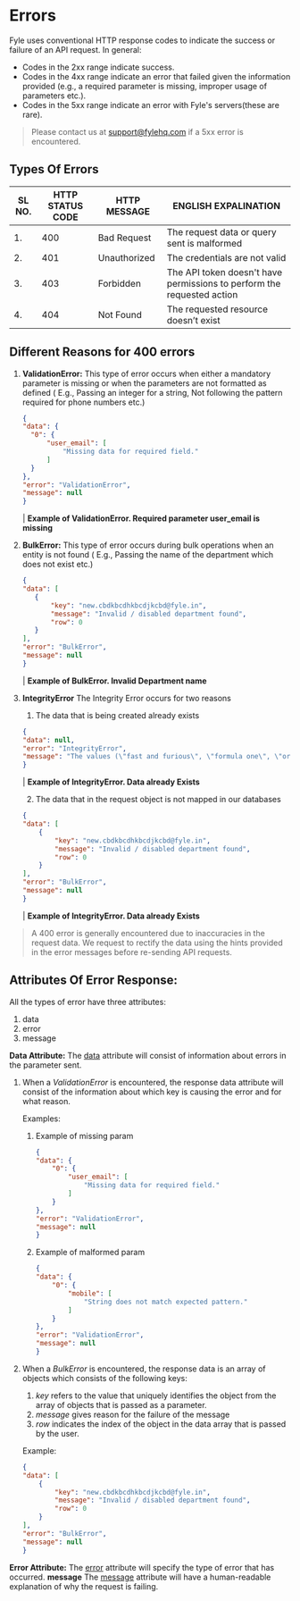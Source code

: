 # Errors
Fyle uses conventional HTTP response codes to indicate the success or failure of an API request. 
In general: 
*   Codes in the 2xx range indicate success. 
*   Codes in the 4xx range indicate an error that failed given the information provided (e.g., a required parameter is missing, improper usage of parameters etc.). 
*   Codes in the 5xx range indicate an error with Fyle's servers(these are rare). 

> Please contact us at support@fylehq.com if a 5xx error is encountered. 

## Types Of Errors
| SL NO.  |  HTTP STATUS CODE  | HTTP MESSAGE | ENGLISH EXPALINATION |
|---------|--------------------|--------------|--------------------- |
|    1.   |         400       |   Bad Request |  The request data or query sent is malformed |
|    2.   |         401      |  Unauthorized |  The credentials are not valid |
|    3.   |          403      |     Forbidden |  The API token doesn't have permissions to perform the requested action|
|    4.   |          404    |      Not Found| The requested resource doesn’t exist|


## Different Reasons for 400 errors 

1. **ValidationError:** 
    This type of error occurs when either a mandatory parameter is missing or when the parameters are not formatted as defined ( E.g., Passing an integer for a string, Not following the pattern required for phone numbers etc.)
    <!--focus: false-->
      ``` json
    {
    "data": {
        "0": {
            "user_email": [
                "Missing data for required field."
            ]
        }
    },
    "error": "ValidationError",
    "message": null
    }
    ```
    <!--focus: false-->
   | <b> Example of ValidationError. Required parameter user_email is missing </b>

2. **BulkError:**
    This type of error occurs during bulk operations when an entity is not found ( E.g., Passing the name of the department which does not exist etc.)
    <!--focus: false-->
     ```json
    {
    "data": [
        {
            "key": "new.cbdkbcdhkbcdjkcbd@fyle.in",
            "message": "Invalid / disabled department found",
            "row": 0
        }
    ],
    "error": "BulkError",
    "message": null
    }
     ```
    <!--focus: false-->
    | <b>Example of BulkError. Invalid Department name</b>
3. **IntegrityError**
    The Integrity Error occurs for two reasons
    
    1. The data that is being created already exists
    <!--focus: false-->
    ```json
   {
    "data": null,
    "error": "IntegrityError",
    "message": "The values (\"fast and furious\", \"formula one\", \"oriSOntNdZGd\") already exists"
    }
     ```
    <!--focus: false-->
    | <b>Example of IntegrityError. Data already Exists</b>
    
    2. The data that in the request object is not mapped in our databases
     <!--focus: false-->
    ```json
    {
    "data": [
        {
            "key": "new.cbdkbcdhkbcdjkcbd@fyle.in",
            "message": "Invalid / disabled department found",
            "row": 0
        }
    ],
    "error": "BulkError",
    "message": null
    }
     ```
    <!--focus: false-->
    | <b>Example of IntegrityError. Data already Exists</b>

> A 400 error is generally encountered due to inaccuracies in the request data. We request to rectify the data using the hints provided in the error messages before re-sending API requests.  

## Attributes Of Error Response:

All the types of error have three attributes:
1. data 
2. error 
3. message

**Data Attribute:**
    The <u>data</u> attribute will consist of information about errors in the parameter sent. 
1. When a *ValidationError* is encountered, the response data attribute will consist of the information about which key is causing the error and for what reason. 

    Examples:
    <!--focus: false-->
    1. Example of missing param 
        ```json
        {
        "data": {
            "0": {
                "user_email": [
                    "Missing data for required field."
                ]
            }
        },
        "error": "ValidationError",
        "message": null
        }
        ```
        <!--focus: false--> 
    2. Example of malformed param
        ```json
        {
        "data": {
            "0": {
                "mobile": [
                    "String does not match expected pattern."
                ]
            }
        },
        "error": "ValidationError",
        "message": null
        }
        ```

2. When a *BulkError* is encountered, the response data is an array of objects which consists of the following keys: 
    1. *key* refers to the value that uniquely identifies the object from the array of objects that is passed as a parameter.
    2. *message* gives reason for the failure of the message
    3. *row* indicates the index of the object in the data array that is passed by the user.
    
    Example:
    ```json
    {
    "data": [
        {
            "key": "new.cbdkbcdhkbcdjkcbd@fyle.in",
            "message": "Invalid / disabled department found",
            "row": 0
        }
    ],
    "error": "BulkError",
    "message": null
    }
     ```
**Error Attribute:**
    The <u>error</u> attribute will specify the type of error that has occurred. 
**message**
    The <u>message</u> attribute will have a human-readable explanation of why the request is failing. 